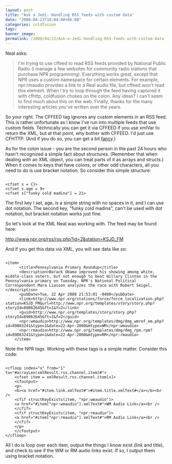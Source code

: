 ```yaml
---
layout: post
title: "Ask a Jedi: Handling RSS feeds with custom data"
date: "2008-04-23T10:04:00+06:00"
categories: coldfusion 
tags: 
banner_image: 
permalink: /2008/04/23/Ask-a-Jedi-Handling-RSS-feeds-with-custom-data
---
```


Neal asks:

<blockquote>
<p>
I'm trying to use cffeed to read RSS feeds provided by National Public Radio (I manage a few
websites for community radio stations that purchase NPR programming). Everything
works great, except that NPR uses a custom namespace for certain elements. For
example, npr:rmaudio provides a link to a Real audio file, but cffeed won't
read this element. When I try to loop through the feed having captured it with
cfhttp, coldfusion chokes on the colon. Any ideas? I can't seem to find much
about this on the web. Finally, thanks for the many interesting articles you've
written over the years.
</p>
</blockquote>
<!--more-->
So your right. The CFFEED tag ignores any custom elements in an RSS feed. This is rather unfortunate as I know I've run into multiple feeds that use custom fields. Technically you can get it via CFFEED if you use xmlVar to return the XML, but at that point, why bother with CFFEED. I'd just use CFHTTP. (And if you do so, you can get a bit <a href="http://www.raymondcamden.com/index.cfm/2007/10/15/Doing-HTTP-Conditional-Gets-in-ColdFusion">fancy</a>.) 

As for the colon issue - you are the second person in the past 24 hours who hasn't recognized a simple fact about structures. (Remember that when dealing with an XML object, you can treat parts of it as arrays and structs.) When it comes to keys that have colons, or other odd characters, all you need to do is use bracket notation. So consider this simple structure:

<code>
&lt;cfset s = {}&gt;
&lt;cfset s.age = 9&gt;
&lt;cfset s["funky cold madina"] = 21&gt;
</code>

The first key I set, age, is a simple string with no spaces in it, and I can use dot notation. The second key, "funky cold madina", can't be used with dot notation, but bracket notation works just fine.

So let's look at the XML Neal was working with. The feed may be found here:

<a href="http://www.npr.org/rss/rss.php?id=2&station=KSJD_FM">http://www.npr.org/rss/rss.php?id=2&station=KSJD_FM</a>

And if you get this data via XML, you will see data like so:

<code>
&lt;item&gt;
      &lt;title&gt;Pennsylvania Primary Roundup&lt;/title&gt;
      &lt;description&gt;Barack Obama improved his showing among white, middle-class voters, but not enough to beat Hillary Clinton in the Pennsylvania primary on Tuesday. NPR's National Political Correspondent Mara Liasson analyzes the race with Robert Seigel.&lt;/description&gt;
      &lt;pubDate&gt;Tue, 22 Apr 2008 21:53:01 -0400&lt;/pubDate&gt;
      &lt;link&gt;http://www.npr.org/stations/force/force_localization.php?station=KSJD_FM&amp;url=http://www.npr.org/templates/story/story.php?storyId=89862645&amp;ft=1&amp;f=2&lt;/link&gt;
      &lt;guid&gt;http://www.npr.org/templates/story/story.php?storyId=89862645&amp;ft=1&amp;f=2&lt;/guid&gt;
      &lt;npr:wmaudio&gt;http://www.npr.org/templates/dmg/dmg_wmref_em.php?id=89863241&amp;type=1&amp;date=22-Apr-2008&amp;mtype=WM&lt;/npr:wmaudio&gt;
      &lt;npr:rmaudio&gt;http://www.npr.org/templates/dmg/dmg_rpm.rpm?id=89863241&amp;type=1&amp;date=22-Apr-2008&amp;mtype=RM&lt;/npr:rmaudio&gt;
    &lt;/item&gt;
</code>

Note the NPR tags. Working with these tags is a simple matter. Consider this code:

<code>
&lt;cfloop index="x" from="1" to="#arrayLen(xmlResult.rss.channel.item)#"&gt;
	&lt;cfset item = xmlResult.rss.channel.item[x]&gt;
	&lt;cfoutput&gt;
	&lt;p&gt;
	&lt;b&gt;&lt;a href="#item.link.xmlText#"&gt;#item.title.xmlText#&lt;/a&gt;&lt;/b&gt;&lt;br /&gt;
	&lt;cfif structKeyExists(item, "npr:wmaudio")&gt;
	&lt;a href="#item["npr:wmaudio"].xmlText#"&gt;WM Audio Link&lt;/a&gt;&lt;br /&gt;
	&lt;/cfif&gt;
	&lt;cfif structKeyExists(item, "npr:rmaudio")&gt;
	&lt;a href="#item["npr:rmaudio"].xmlText#"&gt;RM Audio Link&lt;/a&gt;&lt;br /&gt;
	&lt;/cfif&gt;
	&lt;/p&gt;
	&lt;/cfoutput&gt;
&lt;/cfloop&gt;
</code>

All I do is loop over each item, output the things I know exist (link and title), and check to see if the WM or RM audio links exist. If so, I output them using bracket notation.